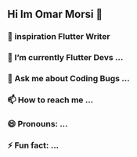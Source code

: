 ## Hi Im Omar Morsi 👋

 

### 🔭 inspiration Flutter Writer
### 🌱 I’m currently Flutter Devs ...
### 💬 Ask me about Coding Bugs ...
### 📫 How to reach me ...
### 😄 Pronouns: ...
### ⚡ Fun fact: ...

